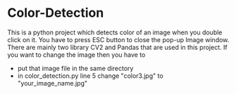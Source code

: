 # Color-Detection
This is a python project which detects color of an image when you double click on it. 
You have to press ESC button to close the pop-up Image window. 
There are mainly two library CV2 and Pandas that are used in this project.
If you want to change the image then you have to 
- put that image file in the same directory
- in color_detection.py line 5 change  "color3.jpg" to "your_image_name.jpg"

